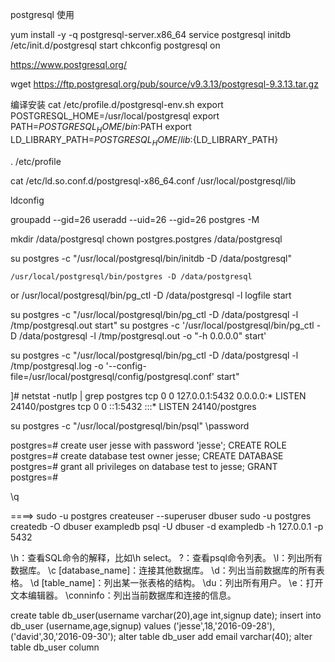 
postgresql 使用

yum install -y -q postgresql-server.x86_64
service postgresql initdb
/etc/init.d/postgresql start
chkconfig postgresql on



https://www.postgresql.org/

wget https://ftp.postgresql.org/pub/source/v9.3.13/postgresql-9.3.13.tar.gz

编译安装
cat /etc/profile.d/postgresql-env.sh
export POSTGRESQL_HOME=/usr/local/postgresql
export PATH=${POSTGRESQL_HOME}/bin:$PATH
export LD_LIBRARY_PATH=${POSTGRESQL_HOME}/lib:${LD_LIBRARY_PATH}

. /etc/profile

cat /etc/ld.so.conf.d/postgresql-x86_64.conf
/usr/local/postgresql/lib

ldconfig

groupadd --gid=26
useradd --uid=26 --gid=26 postgres -M

mkdir /data/postgresql
chown postgres.postgres /data/postgresql

su postgres -c "/usr/local/postgresql/bin/initdb -D /data/postgresql"


    /usr/local/postgresql/bin/postgres -D /data/postgresql
or
    /usr/local/postgresql/bin/pg_ctl -D /data/postgresql -l logfile start

su postgres -c "/usr/local/postgresql/bin/pg_ctl -D /data/postgresql -l /tmp/postgresql.out start"
su postgres -c '/usr/local/postgresql/bin/pg_ctl -D /data/postgresql -l /tmp/postgresql.out -o "-h 0.0.0.0" start'

su postgres -c "/usr/local/postgresql/bin/pg_ctl -D /data/postgresql -l /tmp/postgresql.log -o '--config-file=/usr/local/postgresql/config/postgresql.conf' start"

]# netstat -nutlp | grep postgres
tcp        0      0 127.0.0.1:5432              0.0.0.0:*                   LISTEN      24140/postgres
tcp        0      0 ::1:5432                    :::*                        LISTEN      24140/postgres


su postgres -c "/usr/local/postgresql/bin/psql"
\password


postgres=# create user jesse with password 'jesse';
CREATE ROLE
postgres=# create database test owner jesse;
CREATE DATABASE
postgres=# grant all privileges on database test to jesse;
GRANT
postgres=#

\q

====> 
sudo -u postgres createuser --superuser dbuser
sudo -u postgres createdb -O dbuser exampledb
psql -U dbuser -d exampledb -h 127.0.0.1 -p 5432

\h：查看SQL命令的解释，比如\h select。
\?：查看psql命令列表。
\l：列出所有数据库。
\c [database_name]：连接其他数据库。
\d：列出当前数据库的所有表格。
\d [table_name]：列出某一张表格的结构。
\du：列出所有用户。
\e：打开文本编辑器。
\conninfo：列出当前数据库和连接的信息。

create table db_user(username varchar(20),age int,signup date);
insert into db_user (username,age,signup) values ('jesse',18,'2016-09-28'),('david',30,'2016-09-30');
alter table db_user add email varchar(40);
alter table db_user column




























